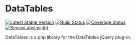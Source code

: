 DataTables
===========
[![Latest Stable Version](https://poser.pugx.org/atkrad/data-tables/v/stable.svg)](https://packagist.org/packages/atkrad/data-tables) [![Build Status](https://travis-ci.org/atkrad/data-tables.svg?branch=master)](https://travis-ci.org/atkrad/data-tables) [![Coverage Status](https://coveralls.io/repos/atkrad/data-tables/badge.png?branch=master)](https://coveralls.io/r/atkrad/data-tables?branch=master) [![SensioLabsInsight](https://insight.sensiolabs.com/projects/0d95f5a5-c83f-4254-8ff7-ad893fe06949/mini.png)](https://insight.sensiolabs.com/projects/0d95f5a5-c83f-4254-8ff7-ad893fe06949)

DataTables is a php library for the DataTables jQuery plug-in.
